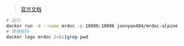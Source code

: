 <!-- 
title: MrDoc
sort: 
--> 

> [官方文档](https://www.mrdoc.fun/doc/18/)

```bash
# 运行
docker run -d --name mrdoc -p 10086:10086 jonnyan404/mrdoc-alpine
# 获得密码
docker logs mrdoc 2>&1|grep pwd
```

